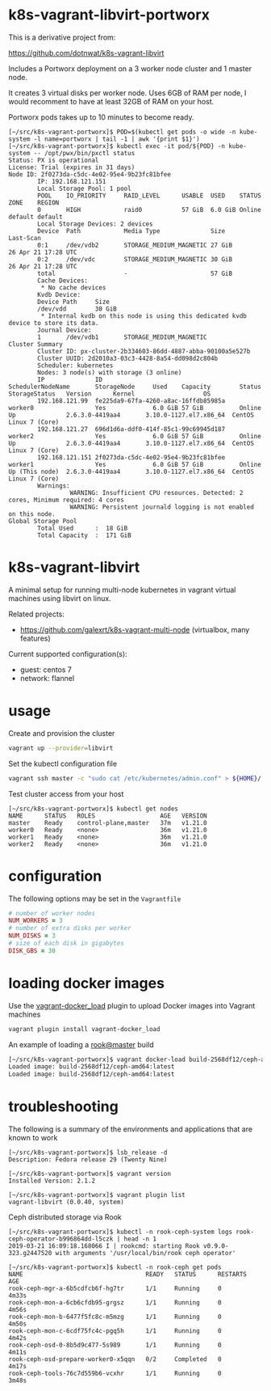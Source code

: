 # k8s-vagrant-libvirt-portworx

This is a derivative project from:

https://github.com/dotnwat/k8s-vagrant-libvirt 

Includes a Portworx deployment on a 3 worker node cluster and 1 master node.

It creates 3 virtual disks per worker node. Uses 6GB of RAM per node, I would recomment to have at least 32GB of RAM on your host.

Portworx pods takes up to 10 minutes to become ready.

```
[~/src/k8s-vagrant-portworx]$ POD=$(kubectl get pods -o wide -n kube-system -l name=portworx | tail -1 | awk '{print $1}')
[~/src/k8s-vagrant-portworx]$ kubectl exec -it pod/${POD} -n kube-system -- /opt/pwx/bin/pxctl status
Status: PX is operational
License: Trial (expires in 31 days)
Node ID: 2f0273da-c5dc-4e02-95e4-9b23fc81bfee
        IP: 192.168.121.151 
        Local Storage Pool: 1 pool
        POOL    IO_PRIORITY     RAID_LEVEL      USABLE  USED    STATUS  ZONE    REGION
        0       HIGH            raid0           57 GiB  6.0 GiB Online  default default
        Local Storage Devices: 2 devices
        Device  Path            Media Type              Size            Last-Scan
        0:1     /dev/vdb2       STORAGE_MEDIUM_MAGNETIC 27 GiB          26 Apr 21 17:28 UTC
        0:2     /dev/vdc        STORAGE_MEDIUM_MAGNETIC 30 GiB          26 Apr 21 17:28 UTC
        total                   -                       57 GiB
        Cache Devices:
         * No cache devices
        Kvdb Device:
        Device Path     Size
        /dev/vdd        30 GiB
         * Internal kvdb on this node is using this dedicated kvdb device to store its data.
        Journal Device: 
        1       /dev/vdb1       STORAGE_MEDIUM_MAGNETIC
Cluster Summary
        Cluster ID: px-cluster-2b334603-86dd-4887-abba-90100a5e527b
        Cluster UUID: 2d2010a3-03c3-4428-8a54-dd098d2c804b
        Scheduler: kubernetes
        Nodes: 3 node(s) with storage (3 online)
        IP              ID                                      SchedulerNodeName       StorageNode     Used    Capacity        Status  StorageStatus   Version      Kernel                   OS
        192.168.121.99  fe225da9-67fa-4260-a8ac-16ffdb85985a    worker0                 Yes             6.0 GiB 57 GiB          Online  Up              2.6.3.0-4419aa4       3.10.0-1127.el7.x86_64  CentOS Linux 7 (Core)
        192.168.121.27  696d1d6a-ddf0-414f-85c1-99c69945d187    worker2                 Yes             6.0 GiB 57 GiB          Online  Up              2.6.3.0-4419aa4       3.10.0-1127.el7.x86_64  CentOS Linux 7 (Core)
        192.168.121.151 2f0273da-c5dc-4e02-95e4-9b23fc81bfee    worker1                 Yes             6.0 GiB 57 GiB          Online  Up (This node)  2.6.3.0-4419aa4       3.10.0-1127.el7.x86_64  CentOS Linux 7 (Core)
        Warnings: 
                 WARNING: Insufficient CPU resources. Detected: 2 cores, Minimum required: 4 cores
                 WARNING: Persistent journald logging is not enabled on this node.
Global Storage Pool
        Total Used      :  18 GiB
        Total Capacity  :  171 GiB
```

# k8s-vagrant-libvirt

A minimal setup for running multi-node kubernetes in vagrant virtual
machines using libvirt on linux.

Related projects:

* https://github.com/galexrt/k8s-vagrant-multi-node (virtualbox, many features)

Current supported configuration(s):

* guest: centos 7
* network: flannel

# usage

Create and provision the cluster

```bash
vagrant up --provider=libvirt
```

Set the kubectl configuration file

```bash
vagrant ssh master -c "sudo cat /etc/kubernetes/admin.conf" > ${HOME}/.kube/config
```

Test cluster access from your host

```
[~/src/k8s-vagrant-portworx]$ kubectl get nodes
NAME      STATUS   ROLES                  AGE   VERSION
master    Ready    control-plane,master   37m   v1.21.0
worker0   Ready    <none>                 36m   v1.21.0
worker1   Ready    <none>                 36m   v1.21.0
worker2   Ready    <none>                 36m   v1.21.0

```

# configuration

The following options may be set in the `Vagrantfile`

```ruby
# number of worker nodes
NUM_WORKERS = 3
# number of extra disks per worker
NUM_DISKS = 3
# size of each disk in gigabytes
DISK_GBS = 30
```

# loading docker images

Use the [vagrant-docker_load](https://rubygems.org/gems/vagrant-docker_load) plugin to upload Docker images into Vagrant machines

```bash
vagrant plugin install vagrant-docker_load
```

An example of loading a [rook@master](https://github.com/rook/rook) build

```bash
[~/src/k8s-vagrant-portworx]$ vagrant docker-load build-2568df12/ceph-amd64 rook/ceph:master
Loaded image: build-2568df12/ceph-amd64:latest
Loaded image: build-2568df12/ceph-amd64:latest
```

# troubleshooting

The following is a summary of the environments and applications that are known to work

```
[~/src/k8s-vagrant-portworx]$ lsb_release -d
Description: Fedora release 29 (Twenty Nine)

[~/src/k8s-vagrant-portworx]$ vagrant version
Installed Version: 2.1.2

[~/src/k8s-vagrant-portworx]$ vagrant plugin list
vagrant-libvirt (0.0.40, system)
```

Ceph distributed storage via Rook

```
[~/src/k8s-vagrant-portworx]$ kubectl -n rook-ceph-system logs rook-ceph-operator-b996864dd-l5czk | head -n 1
2019-03-21 16:09:18.168066 I | rookcmd: starting Rook v0.9.0-323.g2447520 with arguments '/usr/local/bin/rook ceph operator'

[~/src/k8s-vagrant-portworx]$ kubectl -n rook-ceph get pods
NAME                                  READY   STATUS      RESTARTS   AGE
rook-ceph-mgr-a-6b5cdfcb6f-hg7tr      1/1     Running     0          4m33s
rook-ceph-mon-a-6cb6cfdb95-grgsz      1/1     Running     0          4m56s
rook-ceph-mon-b-6477f5fc8c-m5mzg      1/1     Running     0          4m50s
rook-ceph-mon-c-6cdf75fc4c-pgq5h      1/1     Running     0          4m42s
rook-ceph-osd-0-8b5d9c477-5s989       1/1     Running     0          4m11s
rook-ceph-osd-prepare-worker0-x5qqn   0/2     Completed   0          4m17s
rook-ceph-tools-76c7d559b6-vcxhr      1/1     Running     0          3m48s
```
